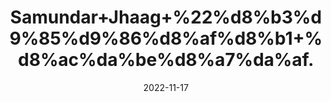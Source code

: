 ---
title: 'Samundar+Jhaag+%22%d8%b3%d9%85%d9%86%d8%af%d8%b1+%d8%ac%da%be%d8%a7%da%af.'
date: '2022-11-17' 
metatag: '' 
inventory: '0' 
draft: false 
# meta description 
shortDescripton: 'Cuttle+Fish+Bone%22++Now+talking+about+Samundhri+Jhag+it+is+Shell+of+Cuttlebone+Fish+which+is+dried+and+is+used+in+Culinary+and+Medicine.++It+for+cure+of+TB%2c+Ulcers%2c+Gastro+problems+and+correction+of+Menstrual+cycles.+Nutritionally+it+is+rich+in+Calcium%2c+Protein%2c+Magnesium.'
description: 'Herbs+%d8%ac%da%91%db%8c+%d8%a8%d9%88%d9%b9%db%8c'
longdescription: ''
tags: ''
brand: ''
subCategory: ''
unit: '50 gm-Pk'
sellCount: '0'
featured: True
# product Price
price: '150.0'
# Product Short Description
shortDescription: 'Cuttle+Fish+Bone%22++Now+talking+about+Samundhri+Jhag+it+is+Shell+of+Cuttlebone+Fish+which+is+dried+and+is+used+in+Culinary+and+Medicine.++It+for+cure+of+TB%2c+Ulcers%2c+Gastro+problems+and+correction+of+Menstrual+cycles.+Nutritionally+it+is+rich+in+Calcium%2c+Protein%2c+Magnesium.'
productID: 'E6739AC4-932C-ED11-9968-005056B3A416'
type: 'products'
category: 'Herbs+%d8%ac%da%91%db%8c+%d8%a8%d9%88%d9%b9%db%8c' 
thumnailproduct: 'https://eraconnect.blob.core.windows.net/product-images/aminsaddiquidawakhana/E6739AC4-932C-ED11-9968-005056B3A416.webp' 
images:
  - image: 'https://eraconnect.blob.core.windows.net/product-images/aminsaddiquidawakhana/E6739AC4-932C-ED11-9968-005056B3A416.webp'  
Variants:
---